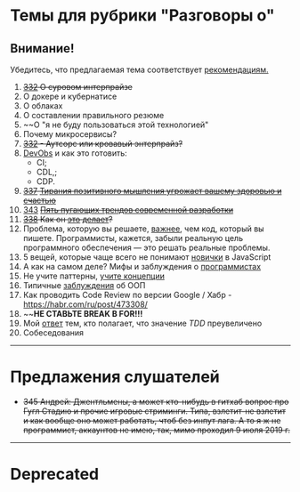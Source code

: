# Темы для рубрики "Разговоры о"
## Внимание!
Убедитесь, что предлагаемая тема соответствует [рекомендациям.](Recommendations_for_the_proposed_topics.md)

1. ~~[332](https://tpair.org/podcast/tp-332/ "tpair.org") О суровом интерпрайзе~~
1. О докере и кубернатисе
1. О облаках
1. О составлении правильного резюме
1. ~~О "я не буду пользоваться этой технологией"
1. Почему микросервисы?
1. ~~[332](https://tpair.org/podcast/tp-332/ "tpair.org") - Аутсорс или кровавый энтерпрайз?~~
1. [DevObs](https://habr.com/ru/company/funcorp/blog/463505/ "habr.com") и как это готовить:
    - CI;
    - CDL,;
    - CDP.
1. ~~[337](https://tpair.org/podcast/tp-337/) [Тирания позитивного мышления угрожает вашему здоровью и счастью](https://habr.com/ru/post/464265/ "habr.com")~~
1. [343](https://tpair.org/podcast/tp-343/) ~~[Пять пугающих трендов современной разработки](https://habr.com/ru/company/oleg-bunin/blog/459446/ "habr.com")~~
1. ~~[338](https://tpair.org/podcast/tp-338/) Как он [это](https://www.youtube.com/watch?v=HA2rEyG2UfE&feature=youtu.be) [делает](https://habr.com/ru/post/465643)?~~
1. Проблема, которую вы решаете, [важнее](https://habr.com/ru/post/465873/), чем код, который вы пишете. Программисты, кажется, забыли реальную цель программного обеспечения — это решать реальные проблемы.
1. 5 вещей, которые чаще всего не понимают [новички](https://habr.com/ru/company/otus/blog/466873/) в JavaScript
1. А как на самом деле? Мифы и заблуждения о [программистах](https://habr.com/ru/article/467367/)
1. Не учите паттерны, [учите концепции](https://habr.com/ru/post/468885/)
1. Типичные [заблуждения](https://habr.com/ru/company/piter/blog/469135/) об ООП
1. Как проводить Code Review по версии Google / Хабр - https://habr.com/ru/post/473308/
1. ~~**НЕ СТАВЬТЕ BREAK В FOR!!!**
1. Мой [ответ](https://habr.com/ru/company/ruvds/blog/486684/) тем, кто полагает, что значение *TDD* преувеличено
1. Собеседования

---

# Предлажения слушателей

- ~~345 Андрей: Джентльмены, а может кто-нибудь в гитхаб вопрос про Гугл Стадию и прочие игровые стриминги. Типа, взлетит-не взлетит и как вообще оно может работать, чтоб без инпут лага. 
А то я ж не программист, аккаунтов не имею, так, мимо проходил
9 июля 2019 г.~~

---

# Deprecated
